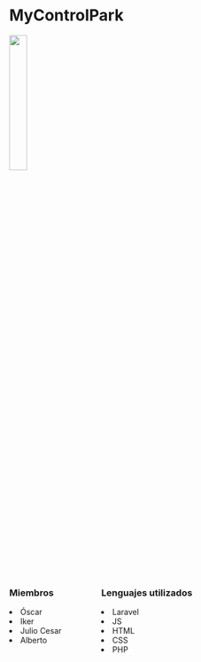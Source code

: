 <h1>MyControlPark</h1>
<img src="https://cdn.discordapp.com/attachments/1232377425753538630/1232385869181223054/logo.png?ex=663b1087&is=6639bf07&hm=5fb3b6108dd39195dfeacde3e65d98b614a01749bd7baf81cd6a62ac5909b1ed&" style="width: 25%;">
<div style="width: 100%;">
    <div style="width: 33%; float: left;">
        <h3>Miembros</h3>
        <li>Óscar</li>
        <li>Iker</li>
        <li>Julio Cesar</li>
        <li>Alberto</li>
    </div>
    <div style="width: 33%; float: left;">
        <h3>Lenguajes utilizados</h3>
            <li>Laravel</li>
            <li>JS</li>
            <li>HTML</li>
            <li>CSS</li>
            <li>PHP</li>
    </div>
</div>
